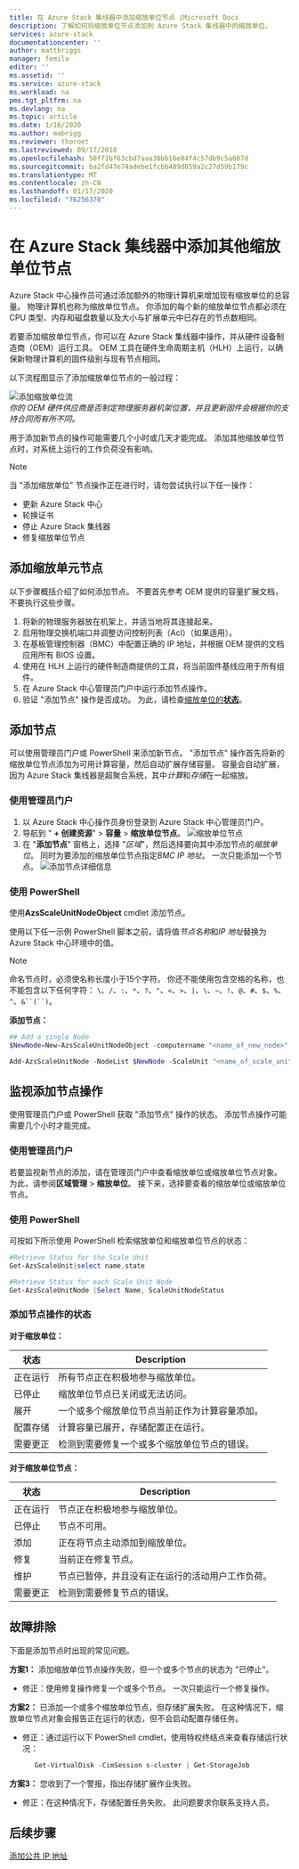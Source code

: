 ```yaml
---
title: 在 Azure Stack 集线器中添加缩放单位节点 |Microsoft Docs
description: 了解如何将缩放单位节点添加到 Azure Stack 集线器中的缩放单位。
services: azure-stack
documentationcenter: ''
author: mattbriggs
manager: femila
editor: ''
ms.assetid: ''
ms.service: azure-stack
ms.workload: na
pms.tgt_pltfrm: na
ms.devlang: na
ms.topic: article
ms.date: 1/16/2020
ms.author: mabrigg
ms.reviewer: thoroet
ms.lastreviewed: 09/17/2018
ms.openlocfilehash: 50ff1bf63cbd7aaa36bb16e84f4c57db9c5a607d
ms.sourcegitcommit: ba2fd47e74adebe1fcbb489d059a2c27d59b179c
ms.translationtype: MT
ms.contentlocale: zh-CN
ms.lasthandoff: 01/17/2020
ms.locfileid: "76256370"
---
```

# <a name="add-additional-scale-unit-nodes-in-azure-stack-hub"></a>在 Azure Stack 集线器中添加其他缩放单位节点

Azure Stack 中心操作员可通过添加额外的物理计算机来增加现有缩放单位的总容量。 物理计算机也称为缩放单位节点。 你添加的每个新的缩放单位节点都必须在 CPU 类型、内存和磁盘数量以及大小与扩展单元中已存在的节点数相同。

若要添加缩放单位节点，你可以在 Azure Stack 集线器中操作，并从硬件设备制造商（OEM）运行工具。 OEM 工具在硬件生命周期主机（HLH）上运行，以确保新物理计算机的固件级别与现有节点相同。

以下流程图显示了添加缩放单位节点的一般过程：

![添加缩放单位流](media/azure-stack-add-scale-node/add-node-flow.png)
<br> *你的 OEM 硬件供应商是否制定物理服务器机架位置，并且更新固件会根据你的支持合同而有所不同。*

用于添加新节点的操作可能需要几个小时或几天才能完成。 添加其他缩放单位节点时，对系统上运行的工作负荷没有影响。

> [!Note]  
> 当 "添加缩放单位" 节点操作正在进行时，请勿尝试执行以下任一操作：
>
>  - 更新 Azure Stack 中心
>  - 轮换证书
>  - 停止 Azure Stack 集线器
>  - 修复缩放单位节点


## <a name="add-scale-unit-nodes"></a>添加缩放单元节点

以下步骤概括介绍了如何添加节点。 不要首先参考 OEM 提供的容量扩展文档，不要执行这些步骤。

1. 将新的物理服务器放在机架上，并适当地将其连接起来。 
2. 启用物理交换机端口并调整访问控制列表（Acl）（如果适用）。
3. 在基板管理控制器（BMC）中配置正确的 IP 地址，并根据 OEM 提供的文档应用所有 BIOS 设置。
4. 使用在 HLH 上运行的硬件制造商提供的工具，将当前固件基线应用于所有组件。
5. 在 Azure Stack 中心管理员门户中运行添加节点操作。
6. 验证 "添加节点" 操作是否成功。 为此，请检查[缩放单位的**状态**](#monitor-add-node-operations)。 

## <a name="add-the-node"></a>添加节点

可以使用管理员门户或 PowerShell 来添加新节点。 "添加节点" 操作首先将新的缩放单位节点添加为可用计算容量，然后自动扩展存储容量。 容量会自动扩展，因为 Azure Stack 集线器是超聚合系统，其中*计算*和*存储*在一起缩放。

### <a name="use-the-administrator-portal"></a>使用管理员门户

1. 以 Azure Stack 中心操作员身份登录到 Azure Stack 中心管理员门户。
2. 导航到 " **+ 创建资源**" > **容量** > **缩放单位节点**。
   ![缩放单位节点](media/azure-stack-add-scale-node/select-node1.png)
3. 在 "**添加节点**" 窗格上，选择 "*区域*"，然后选择要向其中添加节点的*缩放单位*。 同时为要添加的缩放单位节点指定*BMC IP 地址*。 一次只能添加一个节点。
   ![添加节点详细信息](media/azure-stack-add-scale-node/select-node2.png)
 

### <a name="use-powershell"></a>使用 PowerShell

使用**AzsScaleUnitNodeObject** cmdlet 添加节点。  

使用以下任一示例 PowerShell 脚本之前，请将值*节点名称*和*IP 地址*替换为 Azure Stack 中心环境中的值。

  > [!Note]  
  > 命名节点时，必须使名称长度小于15个字符。 你还不能使用包含空格的名称，也不能包含以下任何字符： `\`、`/`、`:`、`*`、`?`、`"`、`<`、`>`、`|`、`\`、`~`、`!`、`@`、`#`、`$`、`%`、`^`、`&``(``)`。

**添加节点：**
  ```powershell
  ## Add a single Node 
  $NewNode=New-AzsScaleUnitNodeObject -computername "<name_of_new_node>" -BMCIPv4Address "<BMCIP_address_of_new_node>" 
 
  Add-AzsScaleUnitNode -NodeList $NewNode -ScaleUnit "<name_of_scale_unit_cluster>" 
  ```  

## <a name="monitor-add-node-operations"></a>监视添加节点操作 
使用管理员门户或 PowerShell 获取 "添加节点" 操作的状态。 添加节点操作可能需要几个小时才能完成。

### <a name="use-the-administrator-portal"></a>使用管理员门户 
若要监视新节点的添加，请在管理员门户中查看缩放单位或缩放单位节点对象。 为此，请参阅**区域管理** > **缩放单位**。 接下来，选择要查看的缩放单位或缩放单位节点。 

### <a name="use-powershell"></a>使用 PowerShell
可按如下所示使用 PowerShell 检索缩放单位和缩放单位节点的状态：
  ```powershell
  #Retrieve Status for the Scale Unit
  Get-AzsScaleUnit|select name,state
 
  #Retrieve Status for each Scale Unit Node
  Get-AzsScaleUnitNode |Select Name, ScaleUnitNodeStatus
```

### <a name="status-for-the-add-node-operation"></a>添加节点操作的状态 
**对于缩放单位：**

|状态               |Description  |
|---------------------|---------|
|正在运行              |所有节点正在积极地参与缩放单位。|
|已停止              |缩放单位节点已关闭或无法访问。|
|展开            |一个或多个缩放单位节点当前正作为计算容量添加。|
|配置存储  |计算容量已展开，存储配置正在运行。|
|需要更正 |检测到需要修复一个或多个缩放单位节点的错误。|


**对于缩放单位节点：**

|状态                |Description  |
|----------------------|---------|
|正在运行               |节点正在积极地参与缩放单位。|
|已停止               |节点不可用。|
|添加                |正在将节点主动添加到缩放单位。|
|修复             |当前正在修复节点。|
|维护           |节点已暂停，并且没有正在运行的活动用户工作负荷。 |
|需要更正  |检测到需要修复节点的错误。|


## <a name="troubleshooting"></a>故障排除
下面是添加节点时出现的常见问题。 

**方案1：** 添加缩放单位节点操作失败，但一个或多个节点的状态为 "已停止"。  
- 修正：使用修复操作修复一个或多个节点。 一次只能运行一个修复操作。

**方案2：** 已添加一个或多个缩放单位节点，但存储扩展失败。 在这种情况下，缩放单位节点对象会报告正在运行的状态，但不会启动配置存储任务。  
- 修正：通过运行以下 PowerShell cmdlet，使用特权终结点来查看存储运行状况：
  ```powershell
     Get-VirtualDisk -CimSession s-cluster | Get-StorageJob
  ```
 
**方案3：** 您收到了一个警报，指出存储扩展作业失败。  
- 修正：在这种情况下，存储配置任务失败。 此问题要求你联系支持人员。


## <a name="next-steps"></a>后续步骤 
[添加公共 IP 地址](azure-stack-add-ips.md) 
